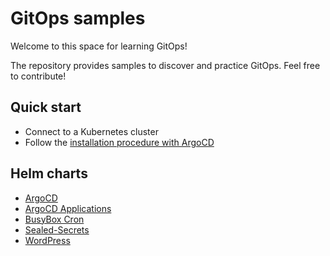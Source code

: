 # GitOps samples

Welcome to this space for learning GitOps!

The repository provides samples to discover and practice GitOps. Feel free to contribute!

## Quick start

* Connect to a Kubernetes cluster
* Follow the [installation procedure with ArgoCD](/helm-charts/argocd/README.md#how-to-apply-manually)

## Helm charts

* [ArgoCD](/helm-charts/argocd/README.md)
* [ArgoCD Applications](/helm-charts/argocd-applications/README.md)
* [BusyBox Cron](./helm-charts/busycron/README.md)
* [Sealed-Secrets](/helm-charts/sealed-secrets/README.md)
* [WordPress](./helm-charts/wordpress/README.md)

